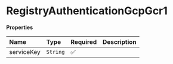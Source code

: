 # RegistryAuthenticationGcpGcr1

**Properties**

| Name       | Type     | Required | Description |
| :--------- | :------- | :------- | :---------- |
| serviceKey | `String` | ✅       |             |

